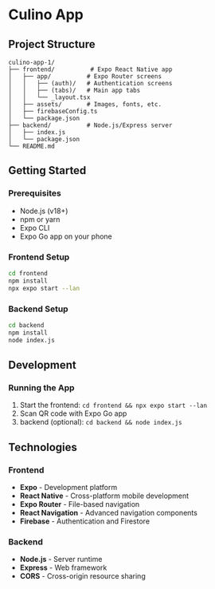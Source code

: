# Culino App

## Project Structure

```
culino-app-1/
├── frontend/          # Expo React Native app
│   ├── app/          # Expo Router screens
│   │   ├── (auth)/   # Authentication screens
│   │   ├── (tabs)/   # Main app tabs
│   │   └── _layout.tsx
│   ├── assets/       # Images, fonts, etc.
│   ├── firebaseConfig.ts
│   └── package.json
├── backend/          # Node.js/Express server
│   ├── index.js
│   └── package.json
└── README.md
```

## Getting Started

### Prerequisites
- Node.js (v18+)
- npm or yarn
- Expo CLI
- Expo Go app on your phone

### Frontend Setup
```bash
cd frontend
npm install
npx expo start --lan
```

### Backend Setup
```bash
cd backend
npm install
node index.js
```

## Development

### Running the App
1. Start the frontend: `cd frontend && npx expo start --lan`
2. Scan QR code with Expo Go app
3. backend (optional): `cd backend && node index.js`


## Technologies

### Frontend
- **Expo** - Development platform
- **React Native** - Cross-platform mobile development
- **Expo Router** - File-based navigation
- **React Navigation** - Advanced navigation components
- **Firebase** - Authentication and Firestore

### Backend
- **Node.js** - Server runtime
- **Express** - Web framework
- **CORS** - Cross-origin resource sharing
